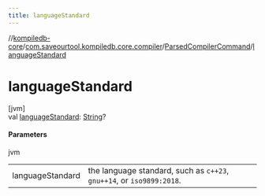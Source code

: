 ```yaml
---
title: languageStandard
---
```

//[kompiledb-core](../../../index.html)/[com.saveourtool.kompiledb.core.compiler](../index.html)/[ParsedCompilerCommand](index.html)/[languageStandard](language-standard.html)



# languageStandard



[jvm]\
val [languageStandard](language-standard.html): [String](https://kotlinlang.org/api/latest/jvm/stdlib/kotlin/-string/index.html)?



#### Parameters


jvm

| | |
|---|---|
| languageStandard | the language standard, such as `c++23`, `gnu++14`, or `iso9899:2018`. |




